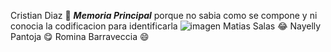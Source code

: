Cristian Diaz :rofl:
***Memoria Principal***
porque no sabia como se compone y ni conocia la codificacion para identificarla
![imagen](https://github.com/NayellyPantoja/MercadoTech/cristiandddiaz/img/imagen.jpeg)
Matias Salas :joy:
Nayelly Pantoja :yum:
Romina Barraveccia :smile:

